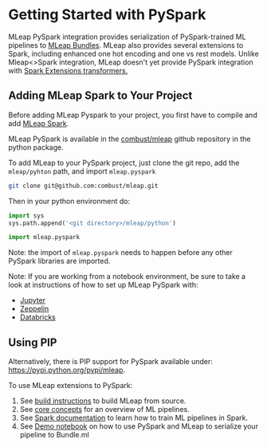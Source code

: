 # Getting Started with PySpark

MLeap PySpark integration provides serialization of PySpark-trained ML
pipelines to [MLeap Bundles](../mleap-bundle/). MLeap also provides
several extensions to Spark, including enhanced one hot encoding and one vs
rest models. Unlike Mleap<>Spark integration, MLeap doesn't yet provide PySpark
integration with [Spark Extensions transformers.](../core-concepts/transformers/support.md#extensions)

## Adding MLeap Spark to Your Project

Before adding MLeap Pyspark to your project, you first have to compile and
add [MLeap Spark](./spark.md).

MLeap PySpark is available in the [combust/mleap](https://github.com/combust/mleap) github repository in the
python package.

To add MLeap to your PySpark project, just clone the git repo, add the `mleap/pyhton`
path, and import `mleap.pyspark`

```bash
git clone git@github.com:combust/mleap.git
```

Then in your python environment do:

```python
import sys
sys.path.append('<git directory>/mleap/python')

import mleap.pyspark 
```

Note: the import of `mleap.pyspark` needs to happen before any other PySpark
libraries are imported.

Note: If you are working from a notebook environment, be sure to take a look at
instructions of how to set up MLeap PySpark with:
* [Jupyter](../notebooks/jupyter.md)
* [Zeppelin](../notebooks/zeppelin.md)
* [Databricks](../notebooks/databricks.md)

## Using PIP

Alternatively, there is PIP support for PySpark available under: https://pypi.python.org/pypi/mleap.

To use MLeap extensions to PySpark:

1. See [build instructions](./building.html) to build MLeap from source.
2. See [core concepts](../core-concepts/) for an overview of ML pipelines.
3. See [Spark documentation](http://spark.apache.org/docs/latest/ml-guide.html) to learn how to train ML pipelines in Spark.
4. See [Demo notebook](https://github.com/combust/mleap-demo/blob/master/notebooks/PySpark%20-%20AirBnb.ipynb) on how to use PySpark and MLeap to serialize your pipeline to Bundle.ml

